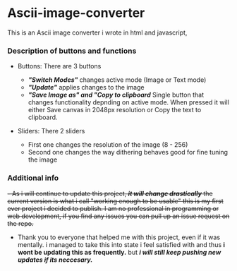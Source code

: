 # Ascii-image-converter
This is an Ascii image converter i wrote in html and javascript,

### Description of buttons and functions
- Buttons: There are 3 buttons
  - ***"Switch Modes"*** changes active mode (Image or Text mode)
  - ***"Update"*** applies changes to the image 
  - ***"Save Image as" and "Copy to clipboard*** Single button that changes functionality depnding on active mode. When pressed it will either Save canvas in 2048px resolution or Copy the text to clipboard.

- Sliders: There 2 sliders
  - First one changes the resolution of the image (8 - 256)
  - Second one changes the way dithering behaves good for fine tuning the image

### Additional info
~~- As i will continue to update this project, ***it will change drastically***
the current version is what i call "working enough to be usable" this is my first ever project i decided to publish.
I am no professional in programming or web development, if you find any issues you can pull up an issue request on the repo.~~

- Thank you to everyone that helped me with this project, even if it was mentally. i managed to take this into state i feel satisfied with and thus **i wont be updating this as frequently.** but ***i will still keep pushing new updates if its neccesary.***
